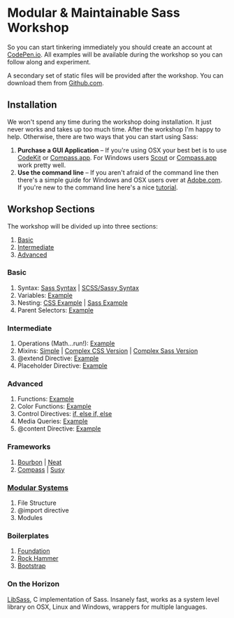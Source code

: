 # Modular & Maintainable Sass Workshop

So you can start tinkering immediately you should create an account at [CodePen.io](http://codepen.io/collection/ocevd). All examples will be available during the workshop so you can follow along and experiment.

A secondary set of static files will be provided after the workshop. You can download them from [Github.com](http://github.com/bpainter/sass-workshop).

## Installation

We won't spend any time during the workshop doing installation. It just never works and takes up too much time. After the workshop I'm happy to help. Otherwise, there are two ways that you can start using Sass:

1. **Purchase a GUI Application** – If you're using OSX your best bet is to use [CodeKit](http://incident57.com/codekit/) or [Compass.app](http://compass.handlino.com/). For Windows users [Scout](http://mhs.github.io/scout-app/) or [Compass.app](http://compass.handlino.com/) work pretty well.
2. **Use the command line** – If you aren't afraid of the command line then there's a simple guide for Windows and OSX users over at [Adobe.com](http://www.adobe.com/devnet/html5/articles/introduction-to-sass-part-1-installation.html). If you're new to the command line here's a nice [tutorial](http://wiseheartdesign.com/articles/2010/11/12/the-designers-guide-to-the-osx-command-prompt/).

## Workshop Sections

The workshop will be divided up into three sections:

1. [Basic](#basic)
2. [Intermediate](#intermediate)
3. [Advanced](#advanced)

### <div id="#basic">Basic</div>

1. Syntax: [Sass Syntax](http://codepen.io/bpainter/pen/wrdLo) | [SCSS/Sassy Syntax](http://codepen.io/bpainter/pen/cpdeb)
2. Variables: [Example](http://codepen.io/bpainter/pen/ntxLb)
3. Nesting: [CSS Example](http://codepen.io/bpainter/pen/IkByq) | [Sass Example](http://codepen.io/bpainter/pen/fztwl)
4. Parent Selectors: [Example](http://codepen.io/bpainter/pen/jHfkz)

### <div id="intermediate">Intermediate</div>

1. Operations (Math…run!): [Example](http://codepen.io/bpainter/pen/EmeiL)
2. Mixins: [Simple](http://codepen.io/bpainter/pen/yAJiE) | [Complex CSS Version](http://codepen.io/bpainter/pen/mguFy) | [Complex Sass Version](http://codepen.io/bpainter/pen/fcHIJ)
3. @extend Directive: [Example](http://codepen.io/bpainter/pen/rnHgt)
4. Placeholder Directive: [Example](http://codepen.io/bpainter/pen/BDhuf)

### <div id="advanced">Advanced</div>

1. Functions: [Example](http://codepen.io/bpainter/pen/BtIiu)
2. Color Functions: [Example](http://codepen.io/bpainter/pen/igGao)
3. Control Directives: [if, else if, else](http://codepen.io/bpainter/pen/nJuHk)
4. Media Queries: [Example](http://codepen.io/bpainter/pen/zjJvG)
5. @content Directive: [Example](http://codepen.io/bpainter/pen/rJeLA)

### Frameworks

1. [Bourbon](http://bourbon.io/) | [Neat](http://neat.bourbon.io/)
2. [Compass](http://compass-style.org/) | [Susy](http://susy.oddbird.net/)

### [Modular Systems](#coming-soon)

1. File Structure
2. @import directive
3. Modules

### Boilerplates

1. [Foundation](http://foundation.zurb.com/)
2. [Rock Hammer](http://github.com/malarkey/Rock-Hammer)
3. [Bootstrap](http://github.com/jlong/sass-twitter-bootstrap)

### On the Horizon

[LibSass](https://github.com/hcatlin/libsass), C implementation of Sass. Insanely fast, works as a system level library on OSX, Linux and Windows, wrappers for multiple languages.

